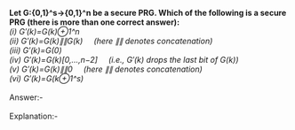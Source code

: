 <b>Let G:{0,1}^s→{0,1}^n be a secure PRG. Which of the following is a secure PRG (there is more than one correct answer):</b><br>
<i>
(i) G′(k)=G(k)⊕1^n <br>
(ii) G′(k)=G(k)∥∥G(k)     (here ∥∥ denotes concatenation) <br>
(iii) G′(k)=G(0) <br>
(iv) G′(k)=G(k)[0,…,n−2]     (i.e., G′(k) drops the last bit of G(k)) <br>
(v) G′(k)=G(k)∥∥0     (here ∥∥ denotes concatenation) <br>
(vi) G′(k)=G(k⊕1^s) 
</i><br>
<br>
Answer:- <br>
<br>
Explanation:-<br>
<br>
